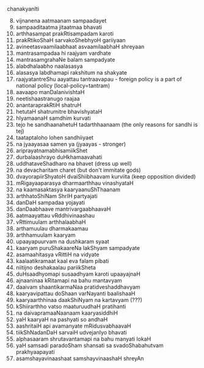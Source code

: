 chanakyanIti

8. vijnanena aatmaanam sampaadayet
9. sampaaditaatma jitaatmaa bhavati
10. arthhasampat prakRtisampadam karoti
11. prakRtikoShaH sarvakoShebhyoH gariiyaan
14. avineetasvaamilaabhaat asvaamilaabhaH shreyaan
27. mantrasampadaa hi raajyam vardhate
36. mantrasamgrahaNe balam sampadyate
38. alabdhalaabho naalasasya
39. alasasya labdhamapi rakshitum na shakyate
44. raajyatantreShu aayattau tantraavapau - foreign policy is a part of national policy (local-policy=tantram)
46. aavaapo manDalanivishtaH
48. neetishaastranugo raajaa
49. anantaraprakRtiH shatruH
51. hetutaH shatrumitre bhavishyataH
52. hIyamaanaH samdhim kurvati
53. tejo he sandhaanahetuH tadarthhaanaam (the only reasons for sandhi is tej)
54. taataptaloho lohen sandhiiyaet
55. na jyaayasaa samen ya (jyaayas - stronger)
59. ariprayatnamabhisamiikShet
63. durbalaashrayo duHkhamaavahati
66. uddhataveShadharo na bhavet (dress up well)
67. na devacharitam charet (but don't immitate gods)
68. dvayorapiirShyatoH dvaiShiibhaavam kurviita (keep opposition divided)
72. mRigayaaparasya dharmaarthhau vinashyataH
74. na kaamasaktasya kaaryaanuShThaanam
77. arthhatoShiNam ShrIH partyajati
80. danDaH sampadaa yojayati
81. danDaabhaave mantrivargaabhaavaH
85. aatmaayattau vRddhivinaashau
90. vRttimuulam arthhalaabhaH
91. arthamuulau dharmakaamau
92. arthhamuulam kaaryam
94. upaayapuurvam na dushkaram syaat
97. kaaryam puruShakaareNa lakShyam sampadyate
100. asamaahitasya vRittiH na vidyate
108. kaalaatikramaat kaal eva falam pibati
112. niitijno deshakaalau pariikSheta
118. duHsaadhyomapi susaadhyam karoti upaayajnaH
119. ajnaaninaa kRitamapi na bahu mantavyam
123. daaivam shaantikarmaNaa pratidveshaddhavyam
125. kaaryavipattau doShaan varNayanti baalishaaH
126. kaaryaarthhinaa daakShiNyam na kartavyam (???)
127. kShiirarthho vatso maaturuudhaH pratihanti
129. na daivapramaaNaanaam kaaryasiddhiH
131. yaH kaaryaH na pashyati so andhaH
142. aashritaiH api avamanyate mRidusvabhaavaH
143. tiikShNadanDaH sarvaiH udvejanIyo bhavati
145. alphasaaram shrutavantamapi na bahu manyati lokaH
147. yaH samsadi paradoSham shansati sa svadoShabahutvam prakhyaapayati
153. asamshayavinaashaat samshayvinaashaH shreyAn

